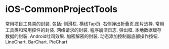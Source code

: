 # iOS-CommonProjectTools
常用项目工具类的封装.  包括: 侧滑栏.  横线Tap页. 右侧弹出折叠页.图片选择. 常用工具类和常用控件的封装. 网络请求的封装. 程序崩溃日志. 弹出框. 本地数据缓存数据的封装. Android吐司效果.  加密解密的封装. 动态添加控制器底部操作按钮.  LineChart. BarChart. PieChart 
